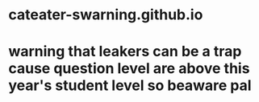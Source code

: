 # cateater-swarning.github.io
# warning that leakers can be a trap cause question level are above this year's student level so beaware pal
